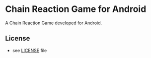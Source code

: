 # Chain Reaction Game for Android
A Chain Reaction Game developed for Android.

## License 
* see [LICENSE](/LICENSE) file
